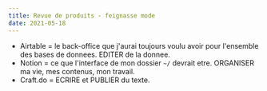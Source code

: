 ```yaml
---
title: Revue de produits - feignasse mode
date: 2021-05-18
---
```

- Airtable = le back-office que j'aurai toujours voulu avoir pour l'ensemble des bases de donnees. EDITER de la donnee.
- Notion = ce que l'interface de mon dossier `~/` devrait etre. ORGANISER ma vie, mes contenus, mon travail.
- Craft.do = ECRIRE et PUBLIER du texte.